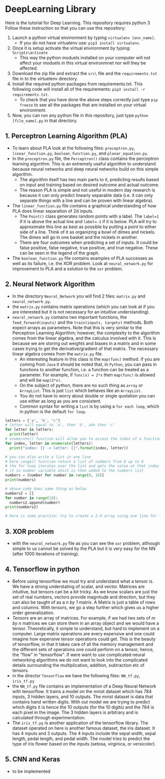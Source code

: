 # DeepLearning Library
Here is the tutorial for Deep Learning. This repository requires python 3
Follow these instruction so that you can use this repository:
1. Launch a python virtual environment by typing `virtualenv [env_name]`.
    - If you do not have virtualenv use: `pip3 install virtualenv`.
2. Once it is setup activate the virtual environment by typing: `Scripts\activate`
    - This way the python moduels installed on your computer will not affect your moduels in this virtual environmnet nor will they be affected.
3. Download the zip file and extract the `src\` file and the `requirements.txt` file in to the virtuelenv directory.
4. Install the required python packages from requirements.txt. This following code will install all of the requirements: `pip3 install -r requirements.txt`.
    - To check that you have done the above steps correctly just type `pip freeze` to see all the packages that are installed on your virtual environment.
5. Now, you can run any python file in this repository, just type `python [file_name].py` in that directory.

## 1. Perceptron Learning Algorithm (PLA)
  - To learn about PLA look at the following files: `preceptron.py`, `linear_function.py`, `boolean_function.py`, and `planar_equation.py`.
  - In the `preceptron.py` file, the `Perceptron()` class contains the perceptron learning algorithm. This is an extremely useful algorithm to understand because neural networks and deep neural networks build on this simple algorithm.
    - The algorithm itself has two main parts to it, predicting results based on input and training based on desired outcome and actual outcome.
    - The reason PLA is simple and not useful in modern day research is because it can only predict linearly separable data (i.e. it can only separate things with a line and can be proven with linear algebra).
  - The `linear_function.py` file contains a graphical understanding of how PLA does linear separation of 2d inputs.
    - The `Point()` class generates random points with a label. The `label=1` if it is above the actual line and `label=-1` if it is below. PLA will try to approximate this line as best as possible by putting a point to either side of a line. Think of it as organizing a bowl of dimes and nickels. The dimes will go in one basket and the nickels in another.
    - There are four outcomes when predicting a set of inputs. It could be false positive, false negative, true positive, and true negative. These can be seen in the legend of the graph.
  - The `boolean_function.py` file contains examples of PLA successes as well as its failure, i.e. the XOR problem. Look at `neural_network.py` for improvement to PLA and a solution to the `xor` problem.
## 2. Neural Network Algorithm
  - In the directory `Neural_Network` you will find 2 files: `matrix.py` and `neural_network.py`.
  - the `matrix.py` contains matrix operations (which you can look at if you are interested but it is not necessary for an intuitive understanding).
  - `neural_network.py` contains two important functions, the `feed_forward(inputs)` and the `train(inputs, targets)` methods. Both expect arrays as parameters. Note that this is very similar to the Perceptron Learning Algorithm; however, the complexity to the algorithm comes from the linear algebra, and the calculus involved with it. This is because we are storing out weights and biases in a matrix and in some cases trying to get the derivative/gradient of that matrix. The necessary linear algebra comes from the `matrix.py` file.
    - An interesting feature in this class is the `map(func)` method. If you are coming from `Java` it should be noted that, in `Python`, you can pass in functions to another function, i.e. a function can be treated as a parameter. For example, if `func(x) = 2*x` then `map(func)` is allowed and will be `map(2*x)`.
    - On the subject of python, there are no such thing as `array` or `ArrayList`. This is just `list` which behaves like an `ArrayList`.
    - You do not have to worry about double or single quotation you can use either as long as you are consistent.
    - Common syntax for writing a `list` is by using a `for each loop`, which in python is the default `for loop`.

```python
letters = ['a', 'b', "c"]
# letter will equal to 'a', then 'b', adn then 'c'
for letter in letters:
  print(letter)
# enumerate() function will allow you to access the index of a function
for index, letter in enumerate(letters):
  print("index: {} -> letter: {}".format(index, letter))

# you can also write a list in one line
# here range() function return a list of numbers from 0 up to 9
# the for loop iterates over the list and gets the value at that index and stores
# it in number variable which is then added to the numbers list
numbers = [number for number in range(0, 10)]
print(numbers)

# above code does same thing as below
numbers2 = []
for number in range(10):
  numbers2.append(number)
print(numbers2)

# here is some practice: try to create a 2-d array using one line for loop
```
## 3. XOR problem
  - with the `neural_network.py` file as you can see the `xor` problem, although simple to us cannot be solved by the PLA but it is very easy for the NN (after 1000 iterations of training).
## 4. Tensorflow in python
  - Before using tensorflow we must try and understand what a tensor is. We have a strong understating of scalar, and vector. Matrices are intuitive, but tensors can be a bit tricky. As we know scalars are just the set of real numbers, vectors provide magnitude and direction, but they can also be taught of as a _n by 1_ matrix. A Matrix is just a table of rows and columns. With tensors, we go a step further which gives us a higher order generalization.
  - *Tensors* are an array of matrices. For example, if we had two sets of _m by n_ matrices we can store them in an array object and we would have a tensor. Theoretically, it simple to understand, but hard to implement on a computer. Large matrix operations are every expensive and one could imagine how expensive tensor operations could get. This is the beauty of tensorflow, in that it takes care of all the memory management and the different sets of operations one could perform on a tensor, hence, the "flow" in "tensorflow". If were want to use complicated neural networking algorithms we do not want to look into the complicated details surrounding the multiplication, addition, subtraction etc of tensors. 
  - in the director `Tensorflow` we have the following files: `NN_tf.py`, `iris_tf.py`
  - the `NN_tf.py` file contains an implementation of a Deep Neural Network with tensorflow. It trains a model on the mnist dataset which has 784 inputs, 3 hidden layers, and 10 outputs. The mnist dataset is data that contains hand written digits. With out model we are trying to predict which digits it is hence the 10 outputs (for the 10 digits) and the 784 is each pixel in the image. The 3 hidden layers is arbitrary and is calculated through experimentation.
  - The `iris_tf.py` is another application of the tensorflow library. The dataset operated on here is another famous dataset, the iris dataset. It has 4 inputs and 3 outputs. The 4 inputs include the sepal width, sepal length, pedal length, and pedal width. The model tries to predict the type of iris flower based on the inputs (setosa, virginica, or versicolor).
## 5. CNN and Keras
  - to be implemented
